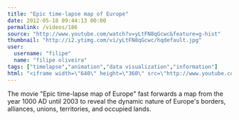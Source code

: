 ```yaml
---
title: "Epic time-lapse map of Europe"
date: 2012-05-18 09:44:13 00:00
permalink: /videos/186
source: "http://www.youtube.com/watch?v=yLtFN8qGcwc&feature=g-hist"
thumbnail: "http://i2.ytimg.com/vi/yLtFN8qGcwc/hqdefault.jpg"
user:
  username: "filipe"
  name: "filipe oliveira"
tags: ["timelapse","animation","data visualization","information"]
html: "<iframe width=\"640\" height=\"360\" src=\"http://www.youtube.com/embed/yLtFN8qGcwc?wmode=transparent&fs=1&feature=oembed\" frameborder=\"0\" allowfullscreen></iframe>"
---
```


The movie "Epic time-lapse map of Europe" fast forwards a map from the year 1000 AD until 2003 to reveal the dynamic nature of Europe's borders, alliances, unions, territories, and occupied lands.